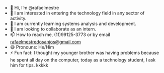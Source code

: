 - 👋 Hi, I’m @rafaelmestre
- 👀 I am interested in entering the technology field in any sector of activity.
- 🌱 I am currently learning systems analysis and development. 
- 💞️ I am looking to collaborate as an intern.
- 📫 How to reach me, (11)99125-3773 or by email rafaelmestredosanjos@gmail.com
- 😄 Pronouns: He/Him
- ⚡ Fun fact: I thought my younger brother was having problems because he spent all day on the computer, today as a technology student, I ask him for tips. kkkkk

<!---
rafaelmestre/rafaelmestre is a ✨ special ✨ repository because its `README.md` (this file) appears on your GitHub profile.
You can click the Preview link to take a look at your changes.
--->
